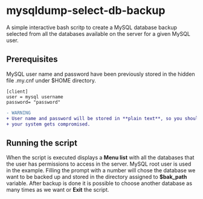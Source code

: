 # mysqldump-select-db-backup
A simple interactive bash scritp to create a MySQL database backup selected from all the databases available on the server
for a given MySQL user.

## Prerequisites

MySQL user name and password have been previously stored in the hidden file .my.cnf under $HOME directory. 

```
[client]
user = mysql username
password= "password"
```

```diff
- WARNING
+ User name and password will be stored in **plain text**, so you should know the risks you assume in case 
+ your system gets compromised.
```

## Running the script
When the script is executed displays a **Menu list** with all the databases that the user has permissions to access in the server. MySQL root user is used in the example. Filling the prompt with a number will chose the database we want to be backed up and stored in the directory assigned to **$bak_path** variable. After backup is done it is possible to choose another database as many times as we want or **Exit** the script.
